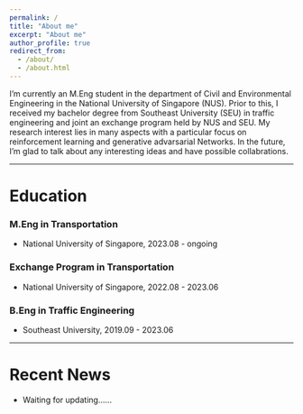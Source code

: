 ```yaml
---
permalink: /
title: "About me"
excerpt: "About me"
author_profile: true
redirect_from: 
  - /about/
  - /about.html
---
```


<!-- 
<p align="center">
  <img src="https://gitxuy.github.io//files/XuY.jpg?raw=true" alt="Photo" style="width: 450px;"/>
</p>
-->

I’m currently an M.Eng student in the department of Civil and Environmental Engineering in the National University of Singapore (NUS). Prior to this, I received my bachelor degree from Southeast University (SEU) in traffic engineering and joint an exchange program held by NUS and SEU. My research interest lies in many aspects with a particular focus on reinforcement learning and generative advarsarial Networks. In the future, I’m glad to talk about any interesting ideas and have possible collabrations.
<hr/>

# Education

### M.Eng in Transportation
+ National University of Singapore, 2023.08 - ongoing

### Exchange Program in Transportation
+ National University of Singapore, 2022.08 - 2023.06

### B.Eng in Traffic Engineering
+ Southeast University, 2019.09 - 2023.06

<hr/>

# Recent News
* Waiting for updating......
